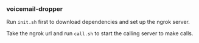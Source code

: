 ### voicemail-dropper

Run `init.sh` first to download dependencies and set up the ngrok server.

Take the ngrok url and run `call.sh` to start the calling server to make calls.